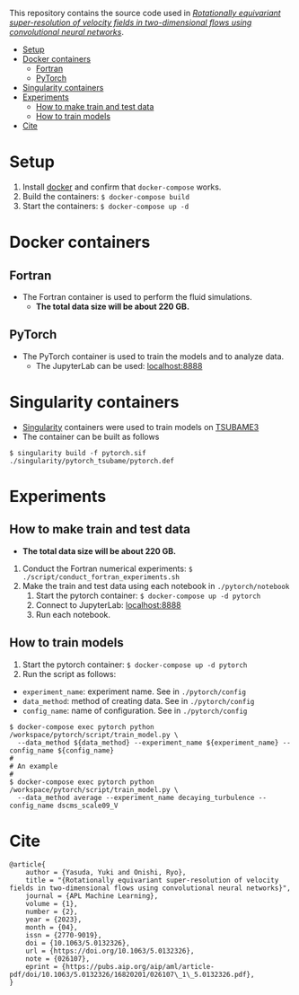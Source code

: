 This repository contains the source code used in [*Rotationally equivariant super-resolution of velocity fields in two-dimensional flows using convolutional neural networks*](https://doi.org/10.1063/5.0132326).

- [Setup](#setup)
- [Docker containers](#docker-containers)
  - [Fortran](#fortran)
  - [PyTorch](#pytorch)
- [Singularity containers](#singularity-containers)
- [Experiments](#experiments)
  - [How to make train and test data](#how-to-make-train-and-test-data)
  - [How to train models](#how-to-train-models)
- [Cite](#cite)

# Setup

1. Install [docker](https://www.docker.com/) and confirm that `docker-compose` works.
2. Build the containers: `$ docker-compose build`
3. Start the containers: `$ docker-compose up -d`

# Docker containers

## Fortran

- The Fortran container is used to perform the fluid simulations.
  - **The total data size will be about 220 GB.**

## PyTorch

- The PyTorch container is used to train the models and to analyze data.
  - The JupyterLab can be used: [localhost:8888](http://localhost:8888/)

# Singularity containers

- [Singularity](https://sylabs.io/guides/3.0/user-guide/) containers were used to train models on [TSUBAME3](https://www.gsic.titech.ac.jp/en)
- The container can be built as follows
```
$ singularity build -f pytorch.sif ./singularity/pytorch_tsubame/pytorch.def
```

# Experiments

## How to make train and test data

- **The total data size will be about 220 GB.**

1. Conduct the Fortran numerical experiments: `$ ./script/conduct_fortran_experiments.sh`
2. Make the train and test data using each notebook in `./pytorch/notebook`
   1. Start the pytorch container: `$ docker-compose up -d pytorch`
   2. Connect to JupyterLab: [localhost:8888](http://localhost:8888/)
   3. Run each notebook.

## How to train models

1. Start the pytorch container: `$ docker-compose up -d pytorch`
2. Run the script as follows:
  - `experiment_name`: experiment name. See in `./pytorch/config`
  - `data_method`: method of creating data. See in `./pytorch/config`
  - `config_name`: name of configuration. See in `./pytorch/config`

```
$ docker-compose exec pytorch python /workspace/pytorch/script/train_model.py \
  --data_method ${data_method} --experiment_name ${experiment_name} --config_name ${config_name}
#
# An example
#
$ docker-compose exec pytorch python /workspace/pytorch/script/train_model.py \
  --data_method average --experiment_name decaying_turbulence --config_name dscms_scale09_V
```

# Cite

```
@article{
    author = {Yasuda, Yuki and Onishi, Ryo},
    title = "{Rotationally equivariant super-resolution of velocity fields in two-dimensional flows using convolutional neural networks}",
    journal = {APL Machine Learning},
    volume = {1},
    number = {2},
    year = {2023},
    month = {04},
    issn = {2770-9019},
    doi = {10.1063/5.0132326},
    url = {https://doi.org/10.1063/5.0132326},
    note = {026107},
    eprint = {https://pubs.aip.org/aip/aml/article-pdf/doi/10.1063/5.0132326/16820201/026107\_1\_5.0132326.pdf},
}
```